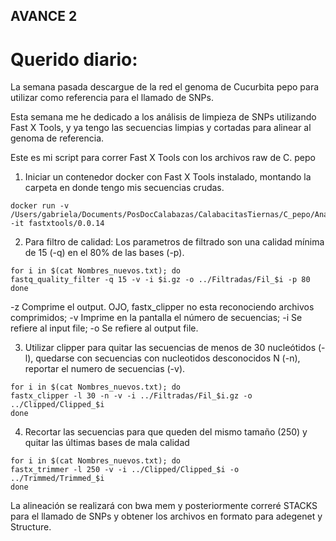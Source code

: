 ## AVANCE 2

# Querido diario:

La semana pasada descargue de la red el genoma de Cucurbita pepo para utilizar como referencia para el llamado de SNPs.

Esta semana me he dedicado a los análisis de limpieza de SNPs utilizando Fast X Tools, y ya tengo las secuencias limpias y cortadas para alinear al genoma de referencia.

Este es mi script para correr Fast X Tools con los archivos raw de C. pepo

1. Iniciar un contenedor docker con Fast X Tools instalado, montando la carpeta en donde tengo mis secuencias crudas.
```
docker run -v /Users/gabriela/Documents/PosDocCalabazas/CalabacitasTiernas/C_pepo/Analisis/tGBS/Analisis_Pepo/:/data -it fastxtools/0.0.14 
```
2. Para filtro de calidad: Los parametros de filtrado son una calidad mínima de 15 (-q) en el 80% de las bases (-p).
```
for i in $(cat Nombres_nuevos.txt); do
fastq_quality_filter -q 15 -v -i $i.gz -o ../Filtradas/Fil_$i -p 80
done
```
-z Comprime el output. OJO, fastx_clipper no esta reconociendo archivos comprimidos; -v Imprime en la pantalla el número de secuencias; -i Se refiere al input file; -o Se refiere al output file.

3. Utilizar clipper para quitar las secuencias de menos de 30 nucleótidos (-l), quedarse con secuencias con nucleotidos desconocidos N (-n), reportar el numero de secuencias (-v).
```
for i in $(cat Nombres_nuevos.txt); do
fastx_clipper -l 30 -n -v -i ../Filtradas/Fil_$i.gz -o ../Clipped/Clipped_$i
done
```
4. Recortar las secuencias para que queden del mismo tamaño (250) y quitar las últimas bases de mala calidad
```
for i in $(cat Nombres_nuevos.txt); do
fastx_trimmer -l 250 -v -i ../Clipped/Clipped_$i -o ../Trimmed/Trimmed_$i
done
```

La alineación se realizará con bwa mem y posteriormente correré STACKS para el llamado de SNPs y obtener los archivos en formato para adegenet y Structure.
